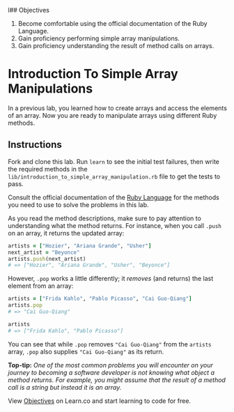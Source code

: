 l## Objectives

1. Become comfortable using the official documentation of the Ruby Language.
2. Gain proficiency performing simple array manipulations.
3. Gain proficiency understanding the result of method calls on arrays.


# Introduction To Simple Array Manipulations

In a previous lab, you learned how to create arrays and access the elements of an array. Now you are ready to manipulate arrays using different Ruby methods.

## Instructions

Fork and clone this lab. Run `learn` to see the initial test failures, then write the required methods in the `lib/introduction_to_simple_array_manipulation.rb` file to get the tests to pass. 

Consult the official documentation of the [Ruby Language](http://ruby-doc.org/core-2.2.0/) for the methods you need to use to solve the problems in this lab.

As you read the method descriptions, make sure to pay attention to understanding what the method returns. For instance, when you call `.push` on an array, it returns the updated array:

```ruby
artists = ["Hozier", "Ariana Grande", "Usher"]
next_artist = "Beyonce"
artists.push(next_artist)
# => ["Hozier", "Ariana Grande", "Usher", "Beyonce"]
```

However, `.pop` works a little differently; it *removes* (and returns) the last element from an array:

```ruby
artists = ["Frida Kahlo", "Pablo Picasso", "Cai Guo-Qiang"]
artists.pop
# => "Cai Guo-Qiang"

artists
# => ["Frida Kahlo", "Pablo Picasso"]
```

You can see that while `.pop` removes `"Cai Guo-Qiang"` from the `artists` array, `.pop` also supplies `"Cai Guo-Qiang"` as its return.

**Top-tip:** *One of the most common problems you will encounter on your journey to becoming a software developer is not knowing what object a method returns. For example, you might assume that the result of a method call is a string but instead it is an array.*  

<p data-visibility='hidden'>View <a href='https://learn.co/lessons/intro-to-simple-array-manipulations' title='Objectives'>Objectives</a> on Learn.co and start learning to code for free.</p>
